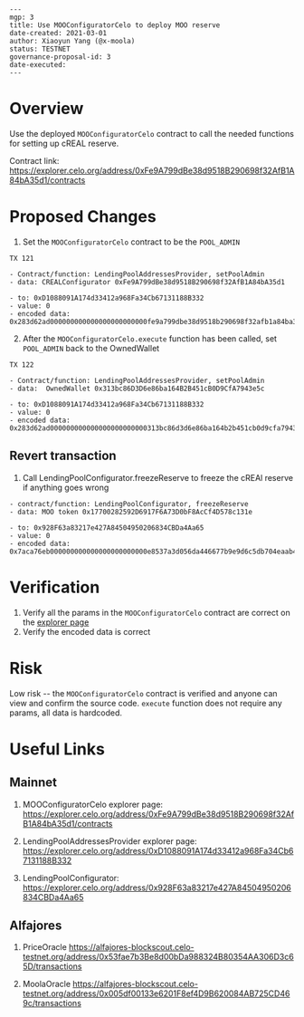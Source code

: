 ```
---
mgp: 3
title: Use MOOConfiguratorCelo to deploy MOO reserve
date-created: 2021-03-01
author: Xiaoyun Yang (@x-moola)
status: TESTNET
governance-proposal-id: 3
date-executed:
---
```

# Overview

Use the deployed `MOOConfiguratorCelo` contract to call the needed functions for setting up cREAL reserve.

Contract link: https://explorer.celo.org/address/0xFe9A799dBe38d9518B290698f32AfB1A84bA35d1/contracts

# Proposed Changes

1. Set the `MOOConfiguratorCelo` contract to be the `POOL_ADMIN`

```
TX 121

- Contract/function: LendingPoolAddressesProvider, setPoolAdmin
- data: CREALConfigurator 0xFe9A799dBe38d9518B290698f32AfB1A84bA35d1

- to: 0xD1088091A174d33412a968Fa34Cb67131188B332
- value: 0
- encoded data: 0x283d62ad000000000000000000000000fe9a799dbe38d9518b290698f32afb1a84ba35d1
```

2. After the `MOOConfiguratorCelo.execute` function has been called, set `POOL_ADMIN` back to the OwnedWallet

```
TX 122

- Contract/function: LendingPoolAddressesProvider, setPoolAdmin
- data:  OwnedWallet 0x313bc86D3D6e86ba164B2B451cB0D9CfA7943e5c

- to: 0xD1088091A174d33412a968Fa34Cb67131188B332
- value: 0
- encoded data: 0x283d62ad000000000000000000000000313bc86d3d6e86ba164b2b451cb0d9cfa7943e5c
```

## Revert transaction

1. Call LendingPoolConfigurator.freezeReserve to freeze the cREAl reserve if anything goes wrong

```
- contract/function: LendingPoolConfigurator, freezeReserve
- data: MOO token 0x17700282592D6917F6A73D0bF8AcCf4D578c131e

- to: 0x928F63a83217e427A84504950206834CBDa4Aa65
- value: 0
- encoded data: 0x7aca76eb000000000000000000000000e8537a3d056da446677b9e9d6c5db704eaab4787
```

# Verification

1. Verify all the params in the `MOOConfiguratorCelo` contract are correct on the [explorer page](https://explorer.celo.org/address/0xFe9A799dBe38d9518B290698f32AfB1A84bA35d1/contracts)
2. Verify the encoded data is correct

# Risk

Low risk -- the `MOOConfiguratorCelo` contract is verified and anyone can view and confirm the source code. `execute` function does not require any params, all data is hardcoded.

# Useful Links

## Mainnet

1. MOOConfiguratorCelo explorer page:
   https://explorer.celo.org/address/0xFe9A799dBe38d9518B290698f32AfB1A84bA35d1/contracts

2. LendingPoolAddressesProvider explorer page:
   https://explorer.celo.org/address/0xD1088091A174d33412a968Fa34Cb67131188B332

3. LendingPoolConfigurator:
   https://explorer.celo.org/address/0x928F63a83217e427A84504950206834CBDa4Aa65

## Alfajores

1. PriceOracle
   https://alfajores-blockscout.celo-testnet.org/address/0x53fae7b3Be8d00bDa988324B80354AA306D3c65D/transactions

2. MoolaOracle
   https://alfajores-blockscout.celo-testnet.org/address/0x005df00133e6201F8ef4D9B620084AB725CD469c/transactions
